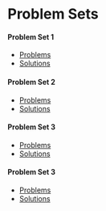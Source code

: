 # Problem Sets

#### Problem Set 1
  * <a href="/problem_sets/problem_set_1.rb" target="_blank" >Problems</a>
  * <a href="/problem_sets/problem_set_1_solution.rb" target="_blank" >Solutions</a>

#### Problem Set 2
  * <a href="/problem_sets/problem_set_2.rb" target="_blank" >Problems</a>
  * <a href="/problem_sets/problem_set_2_solution.rb" target="_blank" >Solutions</a>

#### Problem Set 3
  * <a href="/problem_sets/problem_set_3.rb" target="_blank" >Problems</a>
  * <a href="/problem_sets/problem_set_3_solution.rb" target="_blank" >Solutions</a>

#### Problem Set 3
  * <a href="/problem_sets/problem_set_4.rb" target="_blank" >Problems</a>
  * <a href="/problem_sets/problem_set_4_solution.rb" target="_blank" >Solutions</a>
